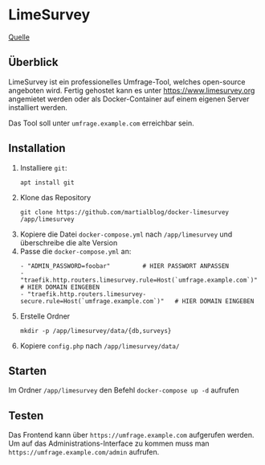 # LimeSurvey
[Quelle](https://github.com/martialblog/docker-limesurvey)

## Überblick
LimeSurvey ist ein professionelles Umfrage-Tool, welches open-source angeboten wird. Fertig gehostet kann es unter https://www.limesurvey.org angemietet werden oder als Docker-Container auf einem eigenen Server installiert werden.

Das Tool soll unter `umfrage.example.com` erreichbar sein.

## Installation
1. Installiere `git`:
   ```
   apt install git
   ```
2. Klone das Repository
   ```
   git clone https://github.com/martialblog/docker-limesurvey /app/limesurvey
   ```
3. Kopiere die Datei `docker-compose.yml` nach `/app/limesurvey` und überschreibe die alte Version
4. Passe die `docker-compose.yml` an:
   ```
   - "ADMIN_PASSWORD=foobar"         # HIER PASSWORT ANPASSEN
   - "traefik.http.routers.limesurvey.rule=Host(`umfrage.example.com`)"          # HIER DOMAIN EINGEBEN
   - "traefik.http.routers.limesurvey-secure.rule=Host(`umfrage.example.com`)"   # HIER DOMAIN EINGEBEN
   ```
5. Erstelle Ordner
   ```
   mkdir -p /app/limesurvey/data/{db,surveys}
   ```
6. Kopiere `config.php` nach `/app/limesurvey/data/`

## Starten
Im Ordner `/app/limesurvey` den Befehl `docker-compose up -d` aufrufen

## Testen
Das Frontend kann über `https://umfrage.example.com` aufgerufen werden. Um auf das Administrations-Interface zu kommen muss man `https://umfrage.example.com/admin` aufrufen.
